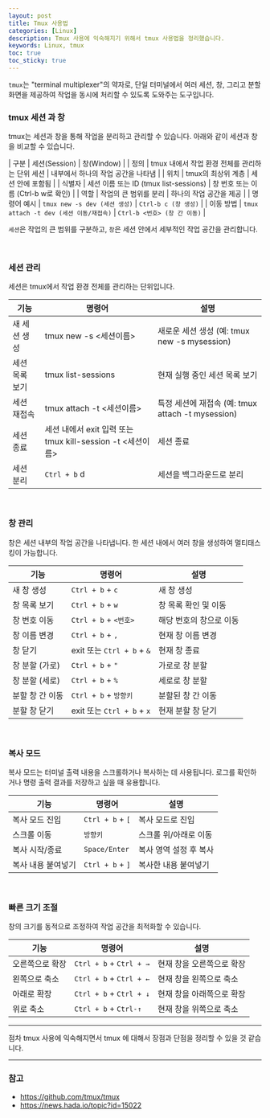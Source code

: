 ```yaml
---
layout: post
title: Tmux 사용법
categories: [Linux]
description: Tmux 사용에 익숙해지기 위해서 tmux 사용법을 정리했습니다.
keywords: Linux, tmux
toc: true
toc_sticky: true
---
```


`tmux`는 "terminal multiplexer"의 약자로, 단일 터미널에서 여러 세션, 창, 그리고 분할 화면을 제공하여 작업을 동시에 처리할 수 있도록 도와주는 도구입니다.

### tmux 세션 과 창

tmux는 세션과 창을 통해 작업을 분리하고 관리할 수 있습니다.
아래와 같이 세션과 창을 비교할 수 있습니다.

| 구분 | 세션(Session) | 창(Window) |
| 정의 | tmux 내에서 작업 환경 전체를 관리하는 단위 세션 | 내부에서 하나의 작업 공간을 나타냄 |
| 위치 | tmux의 최상위 계층 | 세션 안에 포함됨 |
| 식별자 | 세션 이름 또는 ID (tmux list-sessions) | 창 번호 또는 이름 (Ctrl-b w로 확인) |
| 역할 | 작업의 큰 범위를 분리 | 하나의 작업 공간을 제공 |
| 명령어 예시 | `tmux new -s dev (세션 생성)` | `Ctrl-b c (창 생성)` |
| 이동 방법 | `tmux attach -t dev (세션 이동/재접속)` | `Ctrl-b <번호> (창 간 이동)` |

`세션`은 작업의 큰 범위를 구분하고, `창`은 세션 안에서 세부적인 작업 공간을 관리합니다.

<br>

### 세션 관리

세션은 tmux에서 작업 환경 전체를 관리하는 단위입니다.

| 기능           | 명령어                                                     | 설명                                              |
| -------------- | ---------------------------------------------------------- | ------------------------------------------------- |
| 새 세션 생성   | tmux new -s <세션이름>                                     | 새로운 세션 생성 (예: tmux new -s mysession)      |
| 세션 목록 보기 | tmux list-sessions                                         | 현재 실행 중인 세션 목록 보기                     |
| 세션 재접속    | tmux attach -t <세션이름>                                  | 특정 세션에 재접속 (예: tmux attach -t mysession) |
| 세션 종료      | 세션 내에서 exit 입력 또는 tmux kill-session -t <세션이름> | 세션 종료                                         |
| 세션 분리      | `Ctrl + b` d                                               | 세션을 백그라운드로 분리                          |

<br>

### 창 관리

창은 세션 내부의 작업 공간을 나타냅니다. 한 세션 내에서 여러 창을 생성하여 멀티태스킹이 가능합니다.

| 기능            | 명령어                     | 설명                    |
| --------------- | -------------------------- | ----------------------- |
| 새 창 생성      | `Ctrl + b` + `c`           | 새 창 생성              |
| 창 목록 보기    | `Ctrl + b` + `w`           | 창 목록 확인 및 이동    |
| 창 번호 이동    | `Ctrl + b` + `<번호>`      | 해당 번호의 창으로 이동 |
| 창 이름 변경    | `Ctrl + b` + `,`           | 현재 창 이름 변경       |
| 창 닫기         | exit 또는 `Ctrl + b` + `&` | 현재 창 종료            |
| 창 분할 (가로)  | `Ctrl + b` + `"`           | 가로로 창 분할          |
| 창 분할 (세로)  | `Ctrl + b` + `%`           | 세로로 창 분할          |
| 분할 창 간 이동 | `Ctrl + b` + `방향키`      | 분할된 창 간 이동       |
| 분할 창 닫기    | exit 또는 `Ctrl + b` + `x` | 현재 분할 창 닫기       |

<br>

### 복사 모드

복사 모드는 터미널 출력 내용을 스크롤하거나 복사하는 데 사용됩니다. 로그를 확인하거나 명령 출력 결과를 저장하고 싶을 때 유용합니다.

| 기능               | 명령어           | 설명                   |
| ------------------ | ---------------- | ---------------------- |
| 복사 모드 진입     | `Ctrl + b` + `[` | 복사 모드로 진입       |
| 스크롤 이동        | `방향키`         | 스크롤 위/아래로 이동  |
| 복사 시작/종료     | `Space/Enter`    | 복사 영역 설정 후 복사 |
| 복사 내용 붙여넣기 | `Ctrl + b` + `]` | 복사한 내용 붙여넣기   |

<br>

### 빠른 크기 조절

창의 크기를 동적으로 조정하여 작업 공간을 최적화할 수 있습니다.

| 기능            | 명령어                  | 설명                      |
| --------------- | ----------------------- | ------------------------- |
| 오른쪽으로 확장 | `Ctrl + b` + `Ctrl + →` | 현재 창을 오른쪽으로 확장 |
| 왼쪽으로 축소   | `Ctrl + b` + `Ctrl + ←` | 현재 창을 왼쪽으로 축소   |
| 아래로 확장     | `Ctrl + b` + `Ctrl + ↓` | 현재 창을 아래쪽으로 확장 |
| 위로 축소       | `Ctrl + b` + `Ctrl-↑`   | 현재 창을 위쪽으로 축소   |

---

점차 tmux 사용에 익숙해지면서 tmux 에 대해서 장점과 단점을 정리할 수 있을 것 같습니다.

---

### 참고

- https://github.com/tmux/tmux
- https://news.hada.io/topic?id=15022
